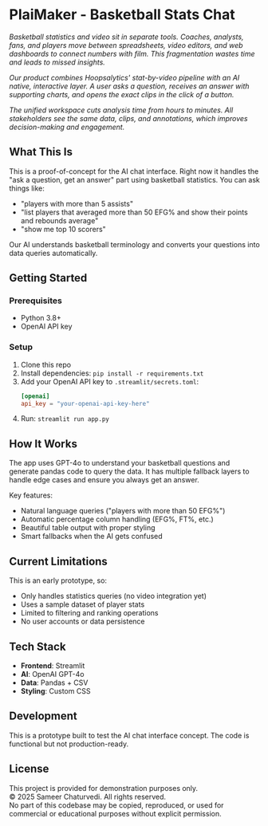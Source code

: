 # PlaiMaker - Basketball Stats Chat

*Basketball statistics and video sit in separate tools. Coaches, analysts, fans, and players move between spreadsheets, video editors, and web dashboards to connect numbers with film. This fragmentation wastes time and leads to missed insights.*

*Our product combines Hoopsalytics' stat-by-video pipeline with an AI native, interactive layer. A user asks a question, receives an answer with supporting charts, and opens the exact clips in the click of a button.*

*The unified workspace cuts analysis time from hours to minutes. All stakeholders see the same data, clips, and annotations, which improves decision-making and engagement.*

## What This Is

This is a proof-of-concept for the AI chat interface. Right now it handles the "ask a question, get an answer" part using basketball statistics. You can ask things like:

- "players with more than 5 assists"
- "list players that averaged more than 50 EFG% and show their points and rebounds average"
- "show me top 10 scorers"

Our AI understands basketball terminology and converts your questions into data queries automatically.

## Getting Started

### Prerequisites
- Python 3.8+
- OpenAI API key

### Setup

1. Clone this repo
2. Install dependencies: `pip install -r requirements.txt`
3. Add your OpenAI API key to `.streamlit/secrets.toml`:
   ```toml
   [openai]
   api_key = "your-openai-api-key-here"
   ```
4. Run: `streamlit run app.py`

## How It Works

The app uses GPT-4o to understand your basketball questions and generate pandas code to query the data. It has multiple fallback layers to handle edge cases and ensure you always get an answer.

Key features:
- Natural language queries ("players with more than 50 EFG%")
- Automatic percentage column handling (EFG%, FT%, etc.)
- Beautiful table output with proper styling
- Smart fallbacks when the AI gets confused

## Current Limitations

This is an early prototype, so:
- Only handles statistics queries (no video integration yet)
- Uses a sample dataset of player stats
- Limited to filtering and ranking operations
- No user accounts or data persistence

## Tech Stack

- **Frontend**: Streamlit
- **AI**: OpenAI GPT-4o
- **Data**: Pandas + CSV
- **Styling**: Custom CSS

## Development

This is a prototype built to test the AI chat interface concept. The code is functional but not production-ready.

## License

This project is provided for demonstration purposes only.  
© 2025 Sameer Chaturvedi. All rights reserved.  
No part of this codebase may be copied, reproduced, or used for commercial or educational purposes without explicit permission.
